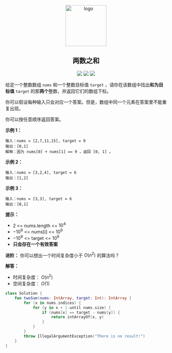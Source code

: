 <p align="center">
    <img width="128" src="https://static.leetcode.cn/cn-mono-assets/production/assets/leetcode-logo.5d9d9fa9.svg" alt="logo">
</p>
<h2 align="center">两数之和</h2>

<p align="center">
<a href="https://leetcode.cn/problems/two-sum/"><img src="https://img.shields.io/badge/LeetCode--CN-两数之和-%23ffa116"></a>
<img src="https://img.shields.io/badge/%E9%9A%BE%E5%BA%A6-%E7%AE%80%E5%8D%95-%235AB726">
<img src="https://img.shields.io/badge/language-Kotlin-%237f52ff">
</p>

给定一个整数数组 `nums` 和一个整数目标值 `target` ，请你在该数组中找出**和为目标值** `target` 的那**两个**整数，并返回它们的数组下标。

你可以假设每种输入只会对应一个答案。但是，数组中同一个元素在答案里不能重复出现。

你可以按任意顺序返回答案。

**示例 1：**

```text
输入：nums = [2,7,11,15], target = 9
输出：[0,1]
解释：因为 nums[0] + nums[1] == 9 ，返回 [0, 1] 。
```

**示例 2：**

```text
输入：nums = [3,2,4], target = 6
输出：[1,2]
```

**示例 3：**

```text
输入：nums = [3,3], target = 6
输出：[0,1]
```

**提示：**

- 2 <= nums.length <= $10^{4}$
- $-10^{9}$ <= nums[i] <= $10^{9}$
- $-10^{9}$ <= target <= $10^{9}$
- **只会存在一个有效答案**

**进阶：**
你可以想出一个时间复杂度小于 $O(n^{2})$ 的算法吗？

**解答：**

- 时间复杂度： $O(n^{2})$
- 空间复杂度： $O(1)$

```kotlin
class Solution {
    fun twoSum(nums: IntArray, target: Int): IntArray {
        for (x in nums.indices) {
            for (y in x + 1 until nums.size) {
                if (nums[x] == target - nums[y]) {
                    return intArrayOf(x, y)
                }
            }
        }
        throw IllegalArgumentException("There is no result!")
    }
}
```